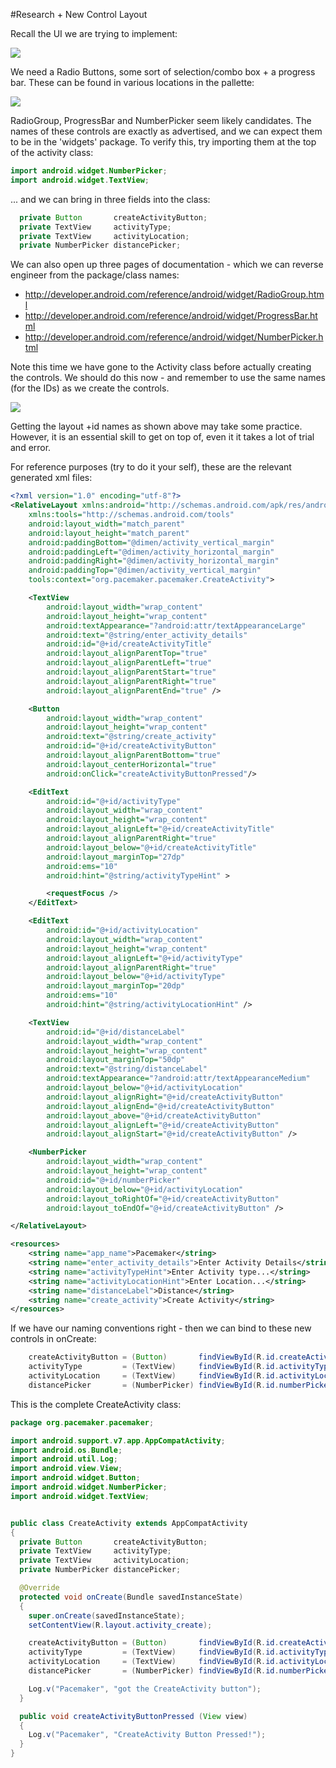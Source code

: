 #Research + New Control Layout

Recall the UI we are trying to implement:

![](img/x18.png)

We need a Radio Buttons, some sort of selection/combo box + a progress bar. These can be found in various locations in the pallette:

![](img/a21.png)

RadioGroup, ProgressBar and NumberPicker seem likely candidates. The names of these controls are exactly as advertised, and we can expect them to be in the 'widgets' package. To verify this, try importing them at the top of the activity class:

~~~java
import android.widget.NumberPicker;
import android.widget.TextView;
~~~

... and we can bring in three fields into the class:

~~~java
  private Button       createActivityButton;
  private TextView     activityType;
  private TextView     activityLocation;
  private NumberPicker distancePicker;
~~~

We can also open up three pages of documentation - which we can reverse engineer from the package/class names:

- <http://developer.android.com/reference/android/widget/RadioGroup.html>
- <http://developer.android.com/reference/android/widget/ProgressBar.html>
- <http://developer.android.com/reference/android/widget/NumberPicker.html>

Note this time we have gone to the Activity class before actually creating the controls. We should do this now - and remember to use the same names (for the IDs) as we create the controls.

![](img/a22.png)

Getting the layout +id names as shown above may take some practice. However, it is an essential skill to get on top of, even it it takes a lot of trial and error.

For reference purposes (try to do it your self), these are the relevant generated xml files:

~~~xml
<?xml version="1.0" encoding="utf-8"?>
<RelativeLayout xmlns:android="http://schemas.android.com/apk/res/android"
    xmlns:tools="http://schemas.android.com/tools"
    android:layout_width="match_parent"
    android:layout_height="match_parent"
    android:paddingBottom="@dimen/activity_vertical_margin"
    android:paddingLeft="@dimen/activity_horizontal_margin"
    android:paddingRight="@dimen/activity_horizontal_margin"
    android:paddingTop="@dimen/activity_vertical_margin"
    tools:context="org.pacemaker.pacemaker.CreateActivity">

    <TextView
        android:layout_width="wrap_content"
        android:layout_height="wrap_content"
        android:textAppearance="?android:attr/textAppearanceLarge"
        android:text="@string/enter_activity_details"
        android:id="@+id/createActivityTitle"
        android:layout_alignParentTop="true"
        android:layout_alignParentLeft="true"
        android:layout_alignParentStart="true"
        android:layout_alignParentRight="true"
        android:layout_alignParentEnd="true" />

    <Button
        android:layout_width="wrap_content"
        android:layout_height="wrap_content"
        android:text="@string/create_activity"
        android:id="@+id/createActivityButton"
        android:layout_alignParentBottom="true"
        android:layout_centerHorizontal="true"
        android:onClick="createActivityButtonPressed"/>

    <EditText
        android:id="@+id/activityType"
        android:layout_width="wrap_content"
        android:layout_height="wrap_content"
        android:layout_alignLeft="@+id/createActivityTitle"
        android:layout_alignParentRight="true"
        android:layout_below="@+id/createActivityTitle"
        android:layout_marginTop="27dp"
        android:ems="10"
        android:hint="@string/activityTypeHint" >

        <requestFocus />
    </EditText>

    <EditText
        android:id="@+id/activityLocation"
        android:layout_width="wrap_content"
        android:layout_height="wrap_content"
        android:layout_alignLeft="@+id/activityType"
        android:layout_alignParentRight="true"
        android:layout_below="@+id/activityType"
        android:layout_marginTop="20dp"
        android:ems="10"
        android:hint="@string/activityLocationHint" />

    <TextView
        android:id="@+id/distanceLabel"
        android:layout_width="wrap_content"
        android:layout_height="wrap_content"
        android:layout_marginTop="50dp"
        android:text="@string/distanceLabel"
        android:textAppearance="?android:attr/textAppearanceMedium"
        android:layout_below="@+id/activityLocation"
        android:layout_alignRight="@+id/createActivityButton"
        android:layout_alignEnd="@+id/createActivityButton"
        android:layout_above="@+id/createActivityButton"
        android:layout_alignLeft="@+id/createActivityButton"
        android:layout_alignStart="@+id/createActivityButton" />

    <NumberPicker
        android:layout_width="wrap_content"
        android:layout_height="wrap_content"
        android:id="@+id/numberPicker"
        android:layout_below="@+id/activityLocation"
        android:layout_toRightOf="@+id/createActivityButton"
        android:layout_toEndOf="@+id/createActivityButton" />

</RelativeLayout>
~~~

~~~xml
<resources>
    <string name="app_name">Pacemaker</string>
    <string name="enter_activity_details">Enter Activity Details</string>
    <string name="activityTypeHint">Enter Activity type...</string>
    <string name="activityLocationHint">Enter Location...</string>
    <string name="distanceLabel">Distance</string>
    <string name="create_activity">Create Activity</string>
</resources>
~~~

If we have our naming conventions right - then we can bind to these new controls in onCreate:

~~~java
    createActivityButton = (Button)       findViewById(R.id.createActivityButton);
    activityType         = (TextView)     findViewById(R.id.activityType);
    activityLocation     = (TextView)     findViewById(R.id.activityLocation);
    distancePicker       = (NumberPicker) findViewById(R.id.numberPicker);
~~~


This is the complete CreateActivity class:

~~~java
package org.pacemaker.pacemaker;

import android.support.v7.app.AppCompatActivity;
import android.os.Bundle;
import android.util.Log;
import android.view.View;
import android.widget.Button;
import android.widget.NumberPicker;
import android.widget.TextView;


public class CreateActivity extends AppCompatActivity
{
  private Button       createActivityButton;
  private TextView     activityType;
  private TextView     activityLocation;
  private NumberPicker distancePicker;

  @Override
  protected void onCreate(Bundle savedInstanceState)
  {
    super.onCreate(savedInstanceState);
    setContentView(R.layout.activity_create);

    createActivityButton = (Button)       findViewById(R.id.createActivityButton);
    activityType         = (TextView)     findViewById(R.id.activityType);
    activityLocation     = (TextView)     findViewById(R.id.activityLocation);
    distancePicker       = (NumberPicker) findViewById(R.id.numberPicker);

    Log.v("Pacemaker", "got the CreateActivity button");
  }

  public void createActivityButtonPressed (View view)
  {
    Log.v("Pacemaker", "CreateActivity Button Pressed!");
  }
}
~~~

